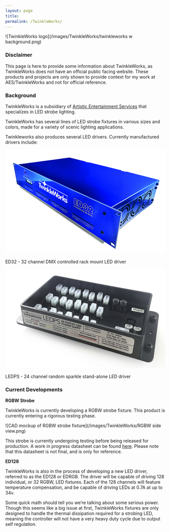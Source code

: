 ```yaml
---
layout: page
title:
permalink: /TwinkleWorks/
---
```

![TwinkleWorks logo](/images/TwinkleWorks/twinkleworks w background.png)

### Disclaimer

This page is here to provide some information about TwinkleWorks, as TwinkleWorks does not have an official public facing website. These products and projects are only shown to provide context for my work at AES/TwinkleWorks and not for official reference.

### Background

TwinkleWorks is a subsidiary of <a href="http://www.aescreative.com/" target="_blank">Artistic Entertainment Services</a> that specializes in LED strobe lighting.

TwinkleWorks has several lines of LED strobe fixtures in various sizes and colors, made for a variety of scenic lighting applications.

Twinkleworks also produces several LED drivers. Currently manufactured drivers include:

![TwinkleWorks ED32](/images/TwinkleWorks/ED32.jpg)

ED32 - 32 channel DMX controlled rack mount LED driver

![TwinkleWorks LEDPS](/images/TwinkleWorks/LEDPS.jpg)

LEDPS - 24 channel random sparkle stand-alone LED driver

### Current Developments

**RGBW Strobe**

TwinkleWorks is currently developing a RGBW strobe fixture. This product is currently entering a rigorous testing phase.

![CAD mockup of RGBW strobe fixture](/images/TwinkleWorks/RGBW side view.png)

This strobe is currently undergoing testing before being released for production. A work in progress datasheet can be found 
<a href="https://aramder.github.io/images/TwinkleWorks/RGBW Strobe Spec Sheet [NOT FINAL].pdf" target="_blank">here</a>. Please note that this datasheet is not final, and is only for reference.

**ED128**

TwinkleWorks is also in the process of developing a new LED driver, referred to as the ED128 or EDRGB. The driver will be capable of driving 128 individual, or 32 RGBW, LED fixtures. Each of the 128 channels will feature temperature compensation, and be capable of driving LEDs at 0.7A at up to 34v. 

Some quick math should tell you we’re talking about some serious power. Though this seems like a big issue at first, TwinkleWorks fixtures are only designed to handle the thermal dissipation required for a strobing LED, meaning the controller will not have a very heavy duty cycle due to output self regulation.
